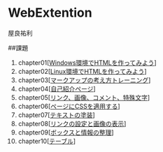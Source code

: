 # WebExtention
屋良祐利

##課題
1. chapter01[[Windows環境でHTMLを作ってみよう](chapter01/ch01-firsthtml-win.html)]
2. chapter02[[Linux環境でHTMLを作ってみよう](chapter02/ch02-firsthtml-linux.html)]
3. chapter03[[マークアップの考え方トレーニング](chapter03/ch03-markuptag1.html)]
4. chapter04[[自己紹介ページ](chapter04/ch04-markuptag1.html)]
5. chapter05[[リンク、画像、コメント、特殊文字](chapter05/ch05-markuptag2.html)]
6. chapter06[[ページにCSSを適用する](chapter06/index.html)]
7. chapter07[[テキストの塗装](chapter07/ch07-fontsytle.html)]
8. chapter08[[リンクの設定と画像の表示](chapter08)]
9. chapter09[[ボックスと情報の整理](chapter09)]
10. chapter10[[テーブル](chapter10/ch10-table.html)]


